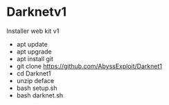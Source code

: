 # Darknetv1
Installer web kit v1

- apt update
- apt upgrade
- apt install git
- git clone https://github.com/AbyssExploit/Darknet1
- cd Darknet1
- unzip deface
- bash setup.sh
- bash darknet.sh
